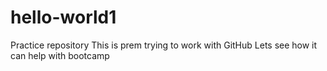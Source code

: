 # hello-world1
Practice repository
This is prem trying to work with GitHub
Lets see how it can help with bootcamp
